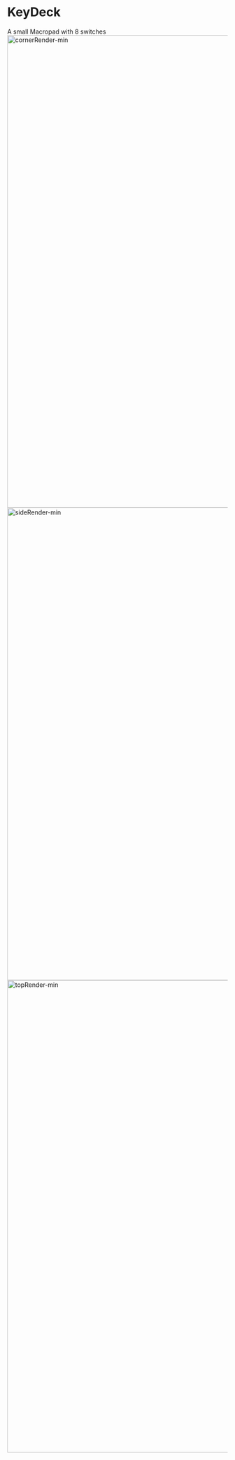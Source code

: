 # KeyDeck
A small Macropad with 8 switches
<img width="1920" height="1080" alt="cornerRender-min" src="https://github.com/user-attachments/assets/3d2408cd-2d05-4712-8007-ee0b47e680b3" />
<img width="1920" height="1080" alt="sideRender-min" src="https://github.com/user-attachments/assets/f694990f-a2dd-456b-9288-c83020f53e7b" />
<img width="1920" height="1080" alt="topRender-min" src="https://github.com/user-attachments/assets/b989dd2b-79cf-4bed-bdd1-eb9f737e958c" />
